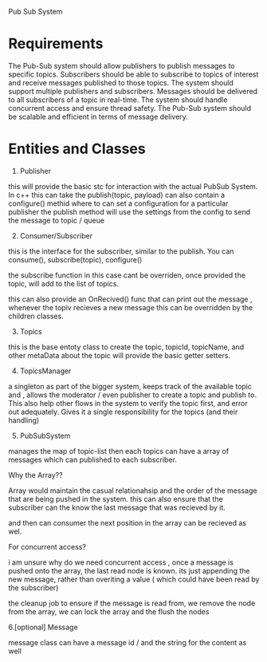 Pub Sub System


# Requirements

The Pub-Sub system should allow publishers to publish messages to specific topics.
Subscribers should be able to subscribe to topics of interest and receive messages published to those topics.
The system should support multiple publishers and subscribers.
Messages should be delivered to all subscribers of a topic in real-time.
The system should handle concurrent access and ensure thread safety.
The Pub-Sub system should be scalable and efficient in terms of message delivery.


# Entities and Classes

1. Publisher 

this will provide the basic stc for interaction with the actual PubSub System.
In c++ this can take the publish(topic, payload)  can also contain a configure() methid where to can set a configuration for a particular publisher
the publish method will use the settings from the config to send the message to topic / queue


2. Consumer/Subscriber <Interface>

this is the interface for the subscriber, similar to the publish. You can consume(), subscribe(topic), configure()

the subscribe function in this case cant be overriden, once provided the topic, will add to the list of topics.

this can also provide an OnRecived() func that can print out the message , whenever the topiv recieves a new message
this can be overridden by the children classes.


3. Topics

this is the base entoty class to create the topic, topicId, topicName, and other metaData about the topic
will provide the basic getter setters.


4. TopicsManager <Singleton>

a singleton as part of the bigger system, keeps track of the available topic and , allows the moderator / even publisher to create a topic and publish to.
This also help other flows in the system to verify the topic first, and error out adequately. Gives it a single responsibility for the topics (and their handling)



5. PubSubSystem <Singleton>

manages the map of topic-list<Subscribers>
then each topics can have a array of messages which can published to each subscriber.

Why the Array??

Array would maintain the casual relationahsip and the order of the message that are being pushed in the system.
this can also ensure that the subscriber can the know the last message that was recieved by it.

and then can consumer the next position in the array can be recieved as wel.


For concurrent access?

i am unsure why do we need concurrent access , once a  message is pushed onto the array, the last read node is known.
its just appending the new message, rather than overiting a value ( which could have been read by the subscriber)

the cleanup job to ensure if the message is read from, we remove the node from the array, we can lock the array and the flush the nodes


6.[optional] Message

message class can have a message id /
and the string for the content as well